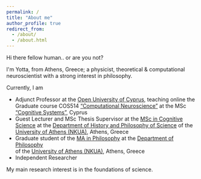 ```yaml
---
permalink: /
title: "About me"
author_profile: true
redirect_from: 
  - /about/
  - /about.html
---
```


Hi there fellow human.. or are you not?

 I'm Yotta, from Athens, Greece; a physicist, theoretical & computational neuroscientist with a strong interest in philosophy.


Currently, I am 
- Adjunct Professor at the [Open University of Cyprus](https://www.ouc.ac.cy/index.php/en/), teaching online the Graduate course COS514 [“Computational Neuroscience”](https://www.ouc.ac.cy/index.php/en/studies/master/cos/modules-cos/3062-cos514) at the MSc [“Cognitive Systems”](https://www.ouc.ac.cy/index.php/en/studies/master/cos), Cyprus
- Guest Lecturer and MSc Thesis Supervisor at the [MSc in Cognitive Science](https://cogsci.phs.uoa.gr/) at the [Department of History and Philosophy of Science](https://en.phs.uoa.gr/) of the [University of Athens (NKUA)](https://en.wikipedia.org/wiki/New_York_University), Athens, Greece
- Graduate student of the [MA in Philosophy](http://en.philosophymaster.philosophy.uoa.gr/overview.html) at the [Department of Philosophy](https://en.philosophy.uoa.gr/)  
of the [University of Athens (NKUA)](https://en.wikipedia.org/wiki/New_York_University), Athens, Greece
- Independent Researcher

My main research interest is in the foundations of science.

